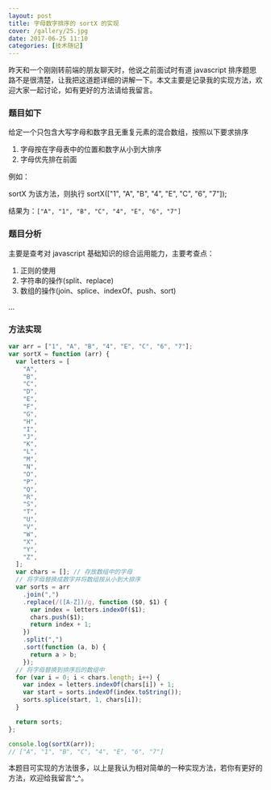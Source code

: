 ```yaml
---
layout: post
title: 字母数字排序的 sortX 的实现
cover: /gallery/25.jpg
date: 2017-06-25 11:10
categories: [技术随记]
---
```


昨天和一个刚刚转前端的朋友聊天时，他说之前面试时有道 javascript 排序题思路不是很清楚，让我把这道题详细的讲解一下。本文主要是记录我的实现方法，欢迎大家一起讨论，如有更好的方法请给我留言。

### 题目如下

给定一个只包含大写字母和数字且无重复元素的混合数组，按照以下要求排序

1. 字母按在字母表中的位置和数字从小到大排序
2. 字母优先排在前面

例如：

sortX 为该方法，则执行 sortX(["1", "A", "B", "4", "E", "C", "6", "7"]);

结果为：`["A", "1", "B", "C", "4", "E", "6", "7"]`

<!--more-->

### 题目分析

主要是查考对 javascript 基础知识的综合运用能力，主要考查点：

1. 正则的使用
2. 字符串的操作(split、replace)
3. 数组的操作(join、splice、indexOf、push、sort)

...

### 方法实现

```js
var arr = ["1", "A", "B", "4", "E", "C", "6", "7"];
var sortX = function (arr) {
  var letters = [
    "A",
    "B",
    "C",
    "D",
    "E",
    "F",
    "G",
    "H",
    "I",
    "J",
    "K",
    "L",
    "M",
    "N",
    "O",
    "P",
    "Q",
    "R",
    "S",
    "T",
    "U",
    "V",
    "W",
    "X",
    "Y",
    "Z",
  ];
  var chars = []; // 存放数组中的字母
  // 将字母替换成数字并将数组按从小到大排序
  var sorts = arr
    .join(",")
    .replace(/([A-Z])/g, function ($0, $1) {
      var index = letters.indexOf($1);
      chars.push($1);
      return index + 1;
    })
    .split(",")
    .sort(function (a, b) {
      return a > b;
    });
  // 将字母替换到排序后的数组中
  for (var i = 0; i < chars.length; i++) {
    var index = letters.indexOf(chars[i]) + 1;
    var start = sorts.indexOf(index.toString());
    sorts.splice(start, 1, chars[i]);
  }

  return sorts;
};

console.log(sortX(arr));
// ["A", "1", "B", "C", "4", "E", "6", "7"]
```

本题目可实现的方法很多，以上是我认为相对简单的一种实现方法，若你有更好的方法，欢迎给我留言^\_^。
